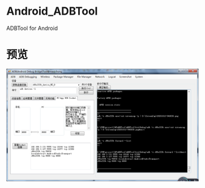 # Android_ADBTool
 ADBTool for Android 

# 预览
![Image text](https://github.com/bitloong/Android_ADBTool/blob/main/doc/Socket.png)
